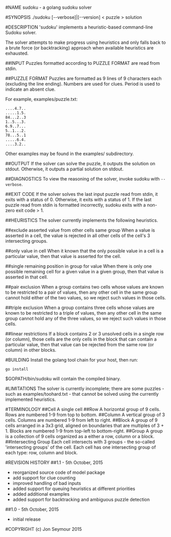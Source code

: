#NAME
sudoku - a golang sudoku solver

#SYNOPSIS
./sudoku [--verbose]|[--version] < puzzle > solution

#DESCRIPTION
'sudoku' implements a heuristic-based command-line Sudoku solver.

The solver attempts to make progress using heuristics and only falls back
to a brute force (or backtracking) approach when available heuristics are
exhausted.

##INPUT
Puzzles formatted according to PUZZLE FORMAT are read from stdin.

##PUZZLE FORMAT
Puzzles are formatted as 9 lines of 9 characters each (excluding the line ending).
Numbers are used for clues. Period is used to indicate an absent clue.

For example, examples/puzzle.txt:

```
....4.7..
.....1.5.
84...2..3
1..5...3.
6.9..7...
5..1...2.
78...5..1
.....6.4.
....3.2..
```

Other examples may be found in the examples/ subdirectory.

##OUTPUT
If the solver can solve the puzzle, it outputs the solution on stdout. Otherwise, it outputs a partial solution on stdout.

##DIAGNOSTICS
To view the reasoning of the solver, invoke sudoku with ```--verbose```.

##EXIT CODE
If the solver solves the last input puzzle read from stdin, it exits with a status of 0. Otherwise, it exits with a status of 1. If the last puzzle read from stdin is formatted incorrectly, sudoku exits with a non-zero exit code > 1.

##HEURISTICS
The solver currently implements the following heuristics.

##exclude asserted value from other cells same group
When a value is asserted in a cell, the value is rejected in all other cells of the cell's 3 intersecting groups.

##only value in cell
When it known that the only possible value in a cell is a particular value, then that value is asserted for the cell.

##single remaining position in group for value
When there is only one possible remaining cell for a given value in a given group, then that value is asserted in that cell.

##pair exclusion
When a group contains two cells whose values are known to be restricted to a pair of values, then any other cell in the same group cannot hold either of the two values, so we reject such values in those cells.

##triple exclusion
When a group contains three cells whose values are known to be restricted to a triple of values, then any other cell in the same group cannot hold any of the three values, so we reject such values in those cells.

##linear restrictions
If a block contains 2 or 3 unsolved cells in a single row (or column), those
cells are the only cells in the block that can contain a particular value, then that value can be rejected from the same row (or column) in other blocks.


#BUILDING
Install the golang tool chain for your host, then run:

```go install```

$GOPATH/bin/sudoku will contain the compiled binary.

#LIMITATIONS
The solver is currently incomplete; there are some puzzles - such as examples/toohard.txt - that cannot be solved using the currently implemented heuristics.

#TERMINOLOGY
##Cell
A single cell
##Row
A horizontal group of 9 cells. Rows are numbered 1-9 from top to bottom.
##Column
A vertical group of 3 cells. Columns are numbered 1-9 from left to right.
##Block
A group of 9 cells arranged in a 3x3 grid, aligned on boundaries that are multiples of 3 + 1. Blocks are numbered 1-9 from top-left to bottom-right.
##Group
A group is a collection of 9 cells organized as a either a row, column or a block.
##Intersecting Group
Each cell intersects with 3 groups - the so-called 'intersecting groups' of the cell. Each cell has one intersecting group of each type: row, column and block.

#REVISION HISTORY
##1.1 - 5th October, 2015
* reorganized source code of model package
* add support for clue counting
* improved handling of bad inputs
* added support for queuing heuristics at different priorities
* added additional examples
* added support for backtracking and ambiguous puzzle detection

##1.0 - 5th October, 2015
* initial release

#COPYRIGHT
(c) Jon Seymour 2015

